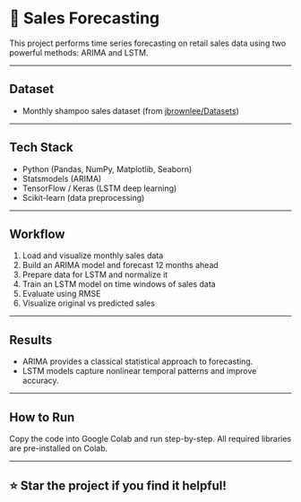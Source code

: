 # 🛒 Sales Forecasting

This project performs time series forecasting on retail sales data using two powerful methods: ARIMA and LSTM.

---

## Dataset

- Monthly shampoo sales dataset (from [jbrownlee/Datasets](https://github.com/jbrownlee/Datasets))

---

## Tech Stack

- Python (Pandas, NumPy, Matplotlib, Seaborn)
- Statsmodels (ARIMA)
- TensorFlow / Keras (LSTM deep learning)
- Scikit-learn (data preprocessing)

---

## Workflow

1. Load and visualize monthly sales data  
2. Build an ARIMA model and forecast 12 months ahead  
3. Prepare data for LSTM and normalize it  
4. Train an LSTM model on time windows of sales data  
5. Evaluate using RMSE  
6. Visualize original vs predicted sales  

---

## Results

- ARIMA provides a classical statistical approach to forecasting.  
- LSTM models capture nonlinear temporal patterns and improve accuracy.

---

## How to Run

Copy the code into Google Colab and run step-by-step. All required libraries are pre-installed on Colab.

---

## ⭐ Star the project if you find it helpful!
